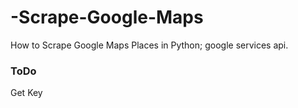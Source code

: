 # -Scrape-Google-Maps
How to Scrape Google Maps Places in Python; google services api.


### ToDo
 Get Key
